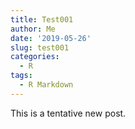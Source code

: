 ```yaml
---
title: Test001
author: Me
date: '2019-05-26'
slug: test001
categories:
  - R
tags:
  - R Markdown
---
```


This is a tentative new post.